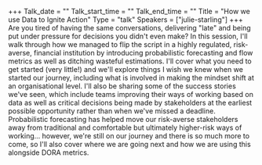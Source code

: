 +++
Talk_date = ""
Talk_start_time = ""
Talk_end_time = ""
Title = "How we use Data to Ignite Action"
Type = "talk"
Speakers = ["julie-starling"]
+++
Are you tired of having the same conversations, delivering "late" and being put under pressure for decisions you didn't even make? In this session, I'll walk through how we managed to flip the script in a highly regulated, risk-averse, financial institution by introducing probabilistic forecasting and flow metrics as well as ditching wasteful estimations.
I'll cover what you need to get started (very little!) and we'll explore things I wish we knew when we started our journey, including what is involved in making the mindset shift at an organisational level. I'll also be sharing some of the success stories we've seen, which include teams improving their ways of working based on data as well as critical decisions being made by stakeholders at the earliest possible opportunity rather than when we've missed a deadline.
Probabilistic forecasting has helped move our risk-averse stakeholders away from traditional and comfortable but ultimately higher-risk ways of working… however, we're still on our journey and there is so much more to come, so I'll also cover where we are going next and how we are using this alongside DORA metrics.